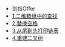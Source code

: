 - 剑指Offer
 - [1.二维数组中的查找](/剑指Offer/剑指Offer01-二维数组中的查找.md)
 - [2.替换空格](/剑指Offer/剑指Offer02-替换空格.md)
 - [3.从尾到头打印链表](/剑指Offer/剑指Offer03-从尾到头打印链表.md)
 - [4.重建二叉树](/剑指Offer/剑指Offer04-重建二叉树.md)
  